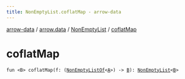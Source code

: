 ```yaml
---
title: NonEmptyList.coflatMap - arrow-data
---
```


[arrow-data](../../index.html) / [arrow.data](../index.html) / [NonEmptyList](index.html) / [coflatMap](./coflat-map.html)

# coflatMap

`fun <B> coflatMap(f: (`[`NonEmptyListOf`](../-non-empty-list-of.html)`<`[`A`](index.html#A)`>) -> `[`B`](coflat-map.html#B)`): `[`NonEmptyList`](index.html)`<`[`B`](coflat-map.html#B)`>`